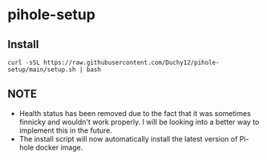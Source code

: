 # pihole-setup

## Install
```
curl -sSL https://raw.githubusercontent.com/Duchy12/pihole-setup/main/setup.sh | bash
```

## NOTE
- Health status has been removed due to the fact that it was sometimes finnicky and wouldn't work properly. I will be looking into a better way to implement this in the future.
- The install script will now automatically install the latest version of Pi-hole docker image.